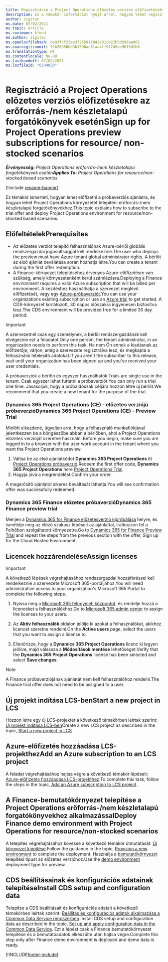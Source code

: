 ```yaml
---
title: Regisztráció a Project Operations előzetes verziós előfizetésekre az erőforrás-/nem készletalapú forgatókönyvek esetén
description: Ez a témakör információt nyújt arról, hogyan lehet regisztrálni és telepíteni a Dynamics 365 Project Operations alkalmazást erőforrás-/nem készletalapú forgatókönyvek esetén.
author: sigitac
ms.date: 07/02/2021
ms.topic: article
ms.reviewer: kfend
ms.author: sigitac
ms.openlocfilehash: da93fcf23ee3f255812842e31cb22b5d39daa963
ms.sourcegitcommit: 52b26950bb3b1596ad81aa4ff91745ee9615d1b0
ms.translationtype: HT
ms.contentlocale: hu-HU
ms.lasthandoff: 07/02/2021
ms.locfileid: "6334830"
---
```

# <a name="sign-up-for-project-operations-preview-subscriptions-for-resource-non-stocked-scenarios"></a><span data-ttu-id="14b4b-103">Regisztráció a Project Operations előzetes verziós előfizetésekre az erőforrás-/nem készletalapú forgatókönyvek esetén</span><span class="sxs-lookup"><span data-stu-id="14b4b-103">Sign up for Project Operations preview subscriptions for resource/ non-stocked scenarios</span></span>

<span data-ttu-id="14b4b-104">_**Érvényesség:** Project Operations erőforrás-/nem készletalapú forgatókönyvek esetén_</span><span class="sxs-lookup"><span data-stu-id="14b4b-104">_**Applies To:** Project Operations for resource/non-stocked based scenarios_</span></span>

[!include [rename-banner](~/includes/cc-data-platform-banner.md)]

<span data-ttu-id="14b4b-105">Ez témakör ismerteti, hogyan lehet előfizetni a próbaverziós ajánlatra, és hogyan lehet Project Operations környezetet telepíteni erőforrás-/nem készletalapú forgatókönyvekhez.</span><span class="sxs-lookup"><span data-stu-id="14b4b-105">This topic explains how to subscribe to the trial offer and deploy Project Operations environment for resource/non-stocked based scenarios.</span></span>

## <a name="prerequisites"></a><span data-ttu-id="14b4b-106">Előfeltételek</span><span class="sxs-lookup"><span data-stu-id="14b4b-106">Prerequisites</span></span>
- <span data-ttu-id="14b4b-107">Az előzetes verziót telepítő felhasználónak Azure-bérlői globális rendszergazdai jogosultsággal kell rendelkeznie.</span><span class="sxs-lookup"><span data-stu-id="14b4b-107">The user who deploys the preview must have Azure tenant global administrator rights.</span></span> <span data-ttu-id="14b4b-108">A bérlőt az első ajánlat beválátása során hozhatja létre.</span><span class="sxs-lookup"><span data-stu-id="14b4b-108">You can create a tenant during the first offer redemption.</span></span> 
- <span data-ttu-id="14b4b-109">A Finance-környezet telepítéséhez érvényes Azure-előfizetésre van szükség, amely környezetenként kerül számlázásra.</span><span class="sxs-lookup"><span data-stu-id="14b4b-109">Deploying a Finance environment requires a valid Azure subscription that will be billed per environment.</span></span> <span data-ttu-id="14b4b-110">A kezdéshez használhatja a szervezet meglévő előfizetését, vagy egy [Azure-próbaverziót](https://azure.microsoft.com/en-us/free/).</span><span class="sxs-lookup"><span data-stu-id="14b4b-110">You can use your organizations existing subscription or use an [Azure trial](https://azure.microsoft.com/en-us/free/) to get started.</span></span> <span data-ttu-id="14b4b-111">A CDS-környezet korlátozott, 30 napos időszakra ingyenesen biztosítva lesz.</span><span class="sxs-lookup"><span data-stu-id="14b4b-111">The CDS environment will be provided free for a limited 30 day period.</span></span>

> [!IMPORTANT]
> <span data-ttu-id="14b4b-112">A szervezetnél csak egy személynek, a bérlői rendszergazdának kell elvégeznie ezt a feladatot.</span><span class="sxs-lookup"><span data-stu-id="14b4b-112">Only one person, the tenant administrator, in an organization needs to perform this task.</span></span> <span data-ttu-id="14b4b-113">Ha nem Ön ennek a kiadásnak az előfizetője, várjon, amíg a szervezete regisztrálva lesz, és megkapta a felhasználói hitelesítő adatokat.</span><span class="sxs-lookup"><span data-stu-id="14b4b-113">If you aren't the subscriber to this release, wait until your organization has been signed up and you've received your user credentials.</span></span>
> 
> <span data-ttu-id="14b4b-114">A próbaverziók a bérlőn és egyszer használhatók.</span><span class="sxs-lookup"><span data-stu-id="14b4b-114">Trials are single use in the tenant.</span></span> <span data-ttu-id="14b4b-115">Csak egyszer lehet futtatni a próbaverziót.</span><span class="sxs-lookup"><span data-stu-id="14b4b-115">You can only run a trial one time.</span></span> <span data-ttu-id="14b4b-116">Javasoljuk, hogy a próbaidőszak céljára hozzon létre új bérlőt.</span><span class="sxs-lookup"><span data-stu-id="14b4b-116">We recommend that you create a new tenant for the purpose of the trial.</span></span>


### <a name="dynamics-365-project-operations-ce---preview-trial"></a><span data-ttu-id="14b4b-117">Dynamics 365 Project Operations (CE) - előzetes verziójú próbeverzió</span><span class="sxs-lookup"><span data-stu-id="14b4b-117">Dynamics 365 Project Operations (CE) - Preview Trial</span></span> 

<span data-ttu-id="14b4b-118">Mielőtt elkezdené, ügyeljen arra, hogy a felhasználó munkafiókjával jelentkezzen be a böngészőbe abban a bérlőben, ahol a Project Operations előzetes verzióját szeretné használni.</span><span class="sxs-lookup"><span data-stu-id="14b4b-118">Before you begin, make sure you are logged in to a browser with the user work account in the tenant where you want the Project Operations preview.</span></span>

1. <span data-ttu-id="14b4b-119">Váltsa be az első ajánlatkódot **Dynamics 365 Project Operations** itt [Project Operations próbaverzió](https://aka.ms/try-po).</span><span class="sxs-lookup"><span data-stu-id="14b4b-119">Redeem the first offer code, **Dynamics 365 Project Operations** here [Project Operations Trial](https://aka.ms/try-po).</span></span>
2. <span data-ttu-id="14b4b-120">Hagyja jóvá a megrendelést.</span><span class="sxs-lookup"><span data-stu-id="14b4b-120">Confirm your order.</span></span>

  <span data-ttu-id="14b4b-121">A megerősítő ajánlatot sikeres beváltását láthatja.</span><span class="sxs-lookup"><span data-stu-id="14b4b-121">You will see confirmation offer was successfully redeemed.</span></span>

### <a name="dynamics-365-finance-preview-trial"></a><span data-ttu-id="14b4b-122">Dynamics 365 Finance előzetes próbaverzió</span><span class="sxs-lookup"><span data-stu-id="14b4b-122">Dynamics 365 Finance preview trial</span></span>

<span data-ttu-id="14b4b-123">Menjen a [Dynamics 365 for Finance előzetesverzió kipróbálása](https://aka.ms/trypoche) helyre, és ismételje meg az előző szakasz lépéseit az ajánlattal, Iratkozzon fel a Felhőben szolgáltatott környezetre.</span><span class="sxs-lookup"><span data-stu-id="14b4b-123">Go to [Dynamics 365 for Finance Preview Trial](https://aka.ms/trypoche) and repeat the steps from the previous section with the offer, Sign up for the Cloud Hosted Environment.</span></span>  

## <a name="assign-licenses"></a><span data-ttu-id="14b4b-124">Licencek hozzárendelése</span><span class="sxs-lookup"><span data-stu-id="14b4b-124">Assign licenses</span></span>

> [!IMPORTANT]
> <span data-ttu-id="14b4b-125">A következő lépések végrehajtásához rendszergazdai hozzáféréssel kell rendelkeznie a szervezete Microsoft 365-portáljához.</span><span class="sxs-lookup"><span data-stu-id="14b4b-125">You will need administrative access to your organization's Microsoft 365 Portal to complete the following steps.</span></span>

1. <span data-ttu-id="14b4b-126">Nyissa meg a [Microsoft 365 felügyeleti központot](https://portal.office.com/), és rendelje hozzá a licenceket a felhasználókhoz.</span><span class="sxs-lookup"><span data-stu-id="14b4b-126">Go to [Microsoft 365 admin center](https://portal.office.com/) to assign the licenses to your users.</span></span>

2. <span data-ttu-id="14b4b-127">Az **Aktív felhasználók** oldalon jelölje ki azokat a felhasználókat, akikhez licencet szeretne rendelni.</span><span class="sxs-lookup"><span data-stu-id="14b4b-127">On the **Active users** page, select the users that you want to assign a license to.</span></span>

3. <span data-ttu-id="14b4b-128">Ellenőrizze, hogy a **Dynamics 365 Project Operations** licenc ki legyen jelölve, majd válassza a **Módosítások mentése** lehetőséget.</span><span class="sxs-lookup"><span data-stu-id="14b4b-128">Verify that the **Dynamics 365 Project Operations** license has been selected and select **Save changes**.</span></span>

> [!NOTE]
> <span data-ttu-id="14b4b-129">A Finance próbaverziójának ajánlatát nem kell felhasználóhoz rendelni.</span><span class="sxs-lookup"><span data-stu-id="14b4b-129">The Finance trial offer does not need to be assigned to a user.</span></span>

## <a name="start-a-new-project-in-lcs"></a><span data-ttu-id="14b4b-130">Új projekt indítása LCS-ben</span><span class="sxs-lookup"><span data-stu-id="14b4b-130">Start a new project in LCS</span></span>

<span data-ttu-id="14b4b-131">Hozzon létre egy új LCS-projektet a következő témakörben leírtak szerint: [Új projekt indítása LCS-ben](create-lcs-project.md)</span><span class="sxs-lookup"><span data-stu-id="14b4b-131">Create a new LCS project as described in the topic, [Start a new project in LCS](create-lcs-project.md)</span></span>

## <a name="add-an-azure-subscription-to-an-lcs-project"></a><span data-ttu-id="14b4b-132">Azure-előfizetés hozzáadása LCS-projekthez</span><span class="sxs-lookup"><span data-stu-id="14b4b-132">Add an Azure subscription to an LCS project</span></span>

<span data-ttu-id="14b4b-133">A feladat végrehajtásához hajtsa végre a következő témakör lépéseit: [Azure-előfizetés hozzáadása LCS-projekthez](resource-add-azure-subscription-lcs-project.md).</span><span class="sxs-lookup"><span data-stu-id="14b4b-133">To complete this task, follow the steps in the topic, [Add an Azure subscription to LCS project](resource-add-azure-subscription-lcs-project.md).</span></span>

## <a name="deploy-finance-demo-environment-with-project-operations-for-resourcenon-stocked-scenarios"></a><span data-ttu-id="14b4b-134">A Finance-bemutatókörnyezet telepítése a Project Operations erőforrás-/nem készletalapú forgatókönyvekhez alkalmazással</span><span class="sxs-lookup"><span data-stu-id="14b4b-134">Deploy Finance demo environment with Project Operations for resource/non-stocked scenarios</span></span>

<span data-ttu-id="14b4b-135">A telepítés végrehajtásához kövesse a következő témakör útmutatását: [Új környezet kiépítése](resource-provision-new-environment.md).</span><span class="sxs-lookup"><span data-stu-id="14b4b-135">Follow the guidance in the topic, [Provision a new environment](resource-provision-new-environment.md) to complete the deployment.</span></span> <span data-ttu-id="14b4b-136">Használja a [bemutatókörnyezet](/dynamics365/fin-ops-core/dev-itpro/deployment/deploy-demo-environment) telepítési típust az előzetes verzióhoz.</span><span class="sxs-lookup"><span data-stu-id="14b4b-136">Use the [demo environment](/dynamics365/fin-ops-core/dev-itpro/deployment/deploy-demo-environment) deployment type for preview.</span></span> 

## <a name="install-cds-setup-and-configuration-data"></a><span data-ttu-id="14b4b-137">CDS beállításainak és konfigurációs adatainak telepítése</span><span class="sxs-lookup"><span data-stu-id="14b4b-137">Install CDS setup and configuration data</span></span>

<span data-ttu-id="14b4b-138">Telepítse a CDS beállításait és konfigurációs adatait a következő témakörben leírtak szerint: [Beállítás és konfigurációs adatok alkalmazása a Common Data Service rendszerben](resource-apply-pro-setup-config-data.md).</span><span class="sxs-lookup"><span data-stu-id="14b4b-138">Install CDS setup and configuration data as described in the topic, [Set up and apply configuration data in the Common Data Service](resource-apply-pro-setup-config-data.md).</span></span>
<span data-ttu-id="14b4b-139">Ezt a lépést csak a Finance bemutatókörnyezet telepítése és a bemutatóadatok elkészülte után hajtsa végre.</span><span class="sxs-lookup"><span data-stu-id="14b4b-139">Complete this step only after Finance demo environment is deployed and demo data is ready.</span></span>


[!INCLUDE[footer-include](../includes/footer-banner.md)]
